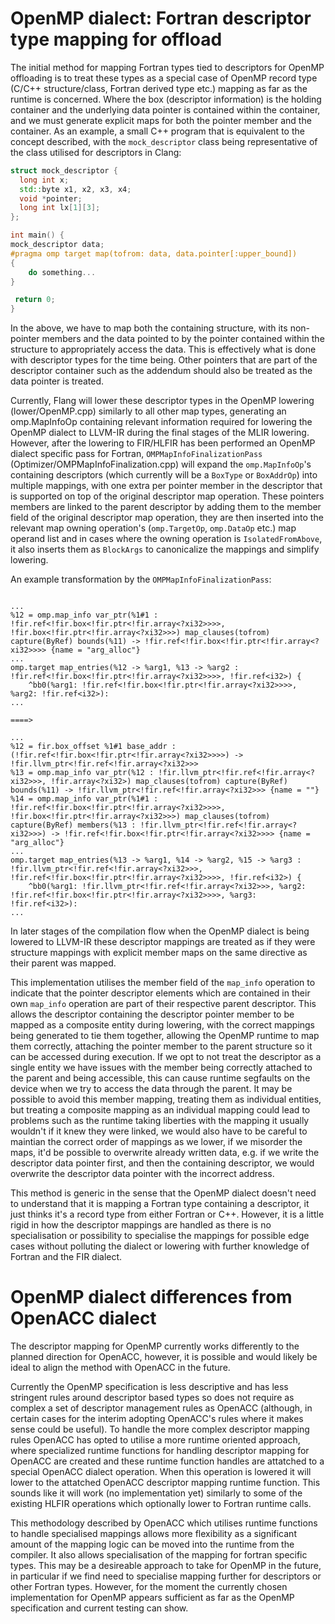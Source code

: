 <!--===- docs/OpenMP-descriptor-management.md

   Part of the LLVM Project, under the Apache License v2.0 with LLVM Exceptions.
   See https://llvm.org/LICENSE.txt for license information.
   SPDX-License-Identifier: Apache-2.0 WITH LLVM-exception

-->

# OpenMP dialect: Fortran descriptor type mapping for offload

The initial method for mapping Fortran types tied to descriptors for OpenMP offloading is to treat these types 
as a special case of OpenMP record type (C/C++ structure/class, Fortran derived type etc.) mapping as far as the 
runtime is concerned. Where the box (descriptor information) is the holding container and the underlying 
data pointer is contained within the container, and we must generate explicit maps for both the pointer member and
the container. As an example, a small C++ program that is equivalent to the concept described, with the 
`mock_descriptor` class being representative of the class utilised for descriptors in Clang:

```C++
struct mock_descriptor {
  long int x;
  std::byte x1, x2, x3, x4;
  void *pointer;
  long int lx[1][3];
};

int main() {
mock_descriptor data;
#pragma omp target map(tofrom: data, data.pointer[:upper_bound])
{
    do something... 
}

 return 0;
}
```

In the above, we have to map both the containing structure, with its non-pointer members and the
data pointed to by the pointer contained within the structure to appropriately access the data. This 
is effectively what is done with descriptor types for the time being. Other pointers that are part 
of the descriptor container such as the addendum should also be treated as the data pointer is 
treated.

Currently, Flang will lower these descriptor types in the OpenMP lowering (lower/OpenMP.cpp) similarly
to all other map types, generating an omp.MapInfoOp containing relevant information required for lowering
the OpenMP dialect to LLVM-IR during the final stages of the MLIR lowering. However, after 
the lowering to FIR/HLFIR has been performed an OpenMP dialect specific pass for Fortran, 
`OMPMapInfoFinalizationPass` (Optimizer/OMPMapInfoFinalization.cpp) will expand the 
`omp.MapInfoOp`'s containing descriptors (which currently will be a `BoxType` or `BoxAddrOp`) into multiple 
mappings, with one extra per pointer member in the descriptor that is supported on top of the original
descriptor map operation. These pointers members are linked to the parent descriptor by adding them to 
the member field of the original descriptor map operation, they are then inserted into the relevant map
owning operation's (`omp.TargetOp`, `omp.DataOp` etc.) map operand list and in cases where the owning operation
is `IsolatedFromAbove`, it also inserts them as `BlockArgs` to canonicalize the mappings and simplify lowering.

An example transformation by the `OMPMapInfoFinalizationPass`:

```

...
%12 = omp.map_info var_ptr(%1#1 : !fir.ref<!fir.box<!fir.ptr<!fir.array<?xi32>>>>, !fir.box<!fir.ptr<!fir.array<?xi32>>>) map_clauses(tofrom) capture(ByRef) bounds(%11) -> !fir.ref<!fir.box<!fir.ptr<!fir.array<?xi32>>>> {name = "arg_alloc"}
...
omp.target map_entries(%12 -> %arg1, %13 -> %arg2 : !fir.ref<!fir.box<!fir.ptr<!fir.array<?xi32>>>>, !fir.ref<i32>) {
    ^bb0(%arg1: !fir.ref<!fir.box<!fir.ptr<!fir.array<?xi32>>>>, %arg2: !fir.ref<i32>):
...

====>

...
%12 = fir.box_offset %1#1 base_addr : (!fir.ref<!fir.box<!fir.ptr<!fir.array<?xi32>>>>) -> !fir.llvm_ptr<!fir.ref<!fir.array<?xi32>>>
%13 = omp.map_info var_ptr(%12 : !fir.llvm_ptr<!fir.ref<!fir.array<?xi32>>>, !fir.array<?xi32>) map_clauses(tofrom) capture(ByRef) bounds(%11) -> !fir.llvm_ptr<!fir.ref<!fir.array<?xi32>>> {name = ""}
%14 = omp.map_info var_ptr(%1#1 : !fir.ref<!fir.box<!fir.ptr<!fir.array<?xi32>>>>, !fir.box<!fir.ptr<!fir.array<?xi32>>>) map_clauses(tofrom) capture(ByRef) members(%13 : !fir.llvm_ptr<!fir.ref<!fir.array<?xi32>>>) -> !fir.ref<!fir.box<!fir.ptr<!fir.array<?xi32>>>> {name = "arg_alloc"}
...
omp.target map_entries(%13 -> %arg1, %14 -> %arg2, %15 -> %arg3 : !fir.llvm_ptr<!fir.ref<!fir.array<?xi32>>>, !fir.ref<!fir.box<!fir.ptr<!fir.array<?xi32>>>>, !fir.ref<i32>) {
    ^bb0(%arg1: !fir.llvm_ptr<!fir.ref<!fir.array<?xi32>>>, %arg2: !fir.ref<!fir.box<!fir.ptr<!fir.array<?xi32>>>>, %arg3: !fir.ref<i32>):
...

```

In later stages of the compilation flow when the OpenMP dialect is being lowered to LLVM-IR these descriptor
mappings are treated as if they were structure mappings with explicit member maps on the same directive as 
their parent was mapped. 

This implementation utilises the member field of the `map_info` operation to indicate that the pointer 
descriptor elements which are contained in their own `map_info` operation are part of their respective 
parent descriptor. This allows the descriptor containing the descriptor pointer member to be mapped
as a composite entity during lowering, with the correct mappings being generated to tie them together,
allowing the OpenMP runtime to map them correctly, attaching the pointer member to the parent
structure so it can be accessed during execution. If we opt to not treat the descriptor as a single 
entity we have issues with the member being correctly attached to the parent and being accessible,
this can cause runtime segfaults on the device when we try to access the data through the parent. It
may be possible to avoid this member mapping, treating them as individual entities, but treating a 
composite mapping as an individual mapping could lead to problems such as the runtime taking 
liberties with the mapping it usually wouldn't if it knew they were linked, we would also have to 
be careful to maintian the correct order of mappings as we lower, if we misorder the maps, it'd be
possible to overwrite already written data, e.g. if we write the descriptor data pointer first, and
then the containing descriptor, we would overwrite the descriptor data pointer with the incorrect 
address.

This method is generic in the sense that the OpenMP dialect doesn't need to understand that it is mapping a 
Fortran type containing a descriptor, it just thinks it's a record type from either Fortran or C++. However,
it is a little rigid in how the descriptor mappings are handled as there is no specialisation or possibility
to specialise the mappings for possible edge cases without polluting the dialect or lowering with further
knowledge of Fortran and the FIR dialect.

# OpenMP dialect differences from OpenACC dialect

The descriptor mapping for OpenMP currently works differently to the planned direction for OpenACC, however, 
it is possible and would likely be ideal to align the method with OpenACC in the future. 

Currently the OpenMP specification is less descriptive and has less stringent rules around descriptor based
types so does not require as complex a set of descriptor management rules as OpenACC (although, in certain 
cases for the interim adopting OpenACC's rules where it makes sense could be useful). To handle the more 
complex descriptor mapping rules OpenACC has opted to utilise a more runtime oriented approach, where 
specialized runtime functions for handling descriptor mapping for OpenACC are created and these runtime 
function handles are attatched to a special OpenACC dialect operation. When this operation is lowered it 
will lower to the attatched OpenACC descriptor mapping runtime function. This sounds like it will work 
(no implementation yet) similarly to some of the existing HLFIR operations which optionally lower to 
Fortran runtime calls. 

This methodology described by OpenACC which utilises runtime functions to handle specialised mappings allows
more flexibility as a significant amount of the mapping logic can be moved into the runtime from the compiler.
It also allows specialisation of the mapping for fortran specific types. This may be a desireable approach
to take for OpenMP in the future, in particular if we find need to specialise mapping further for 
descriptors or other Fortran types. However, for the moment the currently chosen implementation for OpenMP
appears sufficient as far as the OpenMP specification and current testing can show.
